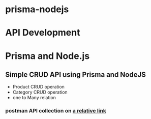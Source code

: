 # prisma-nodejs
# API Development
# Prisma and Node.js

## Simple CRUD API using Prisma and NodeJS
  - Product CRUD operation
  - Category CRUD operation
  - one to Many relation

### postman API collection on [a relative link](/postman/collection)
